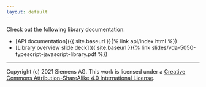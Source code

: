 ```yaml
---
layout: default
---
```

Check out the following library documentation:

* [API documentation]({{ site.baseurl }}{% link api/index.html %})
* [Library overview slide deck]({{ site.baseurl }}{% link slides/vda-5050-typescript-javascript-library.pdf %})

---
Copyright (c) 2021 Siemens AG. This work is licensed under a
[Creative Commons Attribution-ShareAlike 4.0 International License](http://creativecommons.org/licenses/by-sa/4.0/).
